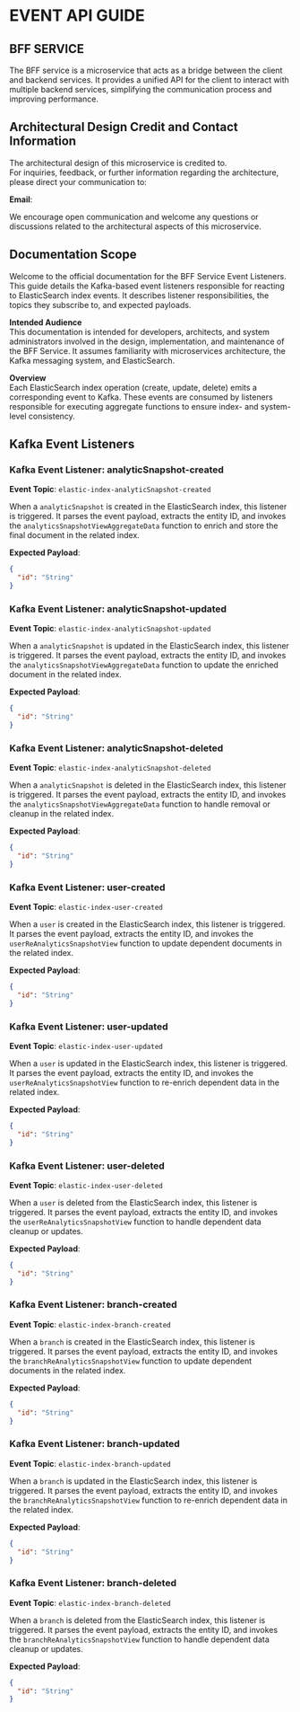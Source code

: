 # EVENT API GUIDE

## BFF SERVICE

The BFF service is a microservice that acts as a bridge between the client and backend services. It provides a unified API for the client to interact with multiple backend services, simplifying the communication process and improving performance.

## Architectural Design Credit and Contact Information

The architectural design of this microservice is credited to.  
For inquiries, feedback, or further information regarding the architecture, please direct your communication to:

**Email**:

We encourage open communication and welcome any questions or discussions related to the architectural aspects of this microservice.

## Documentation Scope

Welcome to the official documentation for the BFF Service Event Listeners. This guide details the Kafka-based event listeners responsible for reacting to ElasticSearch index events. It describes listener responsibilities, the topics they subscribe to, and expected payloads.

**Intended Audience**  
This documentation is intended for developers, architects, and system administrators involved in the design, implementation, and maintenance of the BFF Service. It assumes familiarity with microservices architecture, the Kafka messaging system, and ElasticSearch.

**Overview**  
Each ElasticSearch index operation (create, update, delete) emits a corresponding event to Kafka. These events are consumed by listeners responsible for executing aggregate functions to ensure index- and system-level consistency.

## Kafka Event Listeners

### Kafka Event Listener: analyticSnapshot-created

**Event Topic**: `elastic-index-analyticSnapshot-created`

When a `analyticSnapshot` is created in the ElasticSearch index, this listener is triggered. It parses the event payload, extracts the entity ID, and invokes the `analyticsSnapshotViewAggregateData` function to enrich and store the final document in the related index.

**Expected Payload**:

```json
{
  "id": "String"
}
```

### Kafka Event Listener: analyticSnapshot-updated

**Event Topic**: `elastic-index-analyticSnapshot-updated`

When a `analyticSnapshot` is updated in the ElasticSearch index, this listener is triggered. It parses the event payload, extracts the entity ID, and invokes the `analyticsSnapshotViewAggregateData` function to update the enriched document in the related index.

**Expected Payload**:

```json
{
  "id": "String"
}
```

### Kafka Event Listener: analyticSnapshot-deleted

**Event Topic**: `elastic-index-analyticSnapshot-deleted`

When a `analyticSnapshot` is deleted in the ElasticSearch index, this listener is triggered. It parses the event payload, extracts the entity ID, and invokes the `analyticsSnapshotViewAggregateData` function to handle removal or cleanup in the related index.

**Expected Payload**:

```json
{
  "id": "String"
}
```

### Kafka Event Listener: user-created

**Event Topic**: `elastic-index-user-created`

When a `user` is created in the ElasticSearch index, this listener is triggered. It parses the event payload, extracts the entity ID, and invokes the `userReAnalyticsSnapshotView` function to update dependent documents in the related index.

**Expected Payload**:

```json
{
  "id": "String"
}
```

### Kafka Event Listener: user-updated

**Event Topic**: `elastic-index-user-updated`

When a `user` is updated in the ElasticSearch index, this listener is triggered. It parses the event payload, extracts the entity ID, and invokes the `userReAnalyticsSnapshotView` function to re-enrich dependent data in the related index.

**Expected Payload**:

```json
{
  "id": "String"
}
```

### Kafka Event Listener: user-deleted

**Event Topic**: `elastic-index-user-deleted`

When a `user` is deleted from the ElasticSearch index, this listener is triggered. It parses the event payload, extracts the entity ID, and invokes the `userReAnalyticsSnapshotView` function to handle dependent data cleanup or updates.

**Expected Payload**:

```json
{
  "id": "String"
}
```

### Kafka Event Listener: branch-created

**Event Topic**: `elastic-index-branch-created`

When a `branch` is created in the ElasticSearch index, this listener is triggered. It parses the event payload, extracts the entity ID, and invokes the `branchReAnalyticsSnapshotView` function to update dependent documents in the related index.

**Expected Payload**:

```json
{
  "id": "String"
}
```

### Kafka Event Listener: branch-updated

**Event Topic**: `elastic-index-branch-updated`

When a `branch` is updated in the ElasticSearch index, this listener is triggered. It parses the event payload, extracts the entity ID, and invokes the `branchReAnalyticsSnapshotView` function to re-enrich dependent data in the related index.

**Expected Payload**:

```json
{
  "id": "String"
}
```

### Kafka Event Listener: branch-deleted

**Event Topic**: `elastic-index-branch-deleted`

When a `branch` is deleted from the ElasticSearch index, this listener is triggered. It parses the event payload, extracts the entity ID, and invokes the `branchReAnalyticsSnapshotView` function to handle dependent data cleanup or updates.

**Expected Payload**:

```json
{
  "id": "String"
}
```
